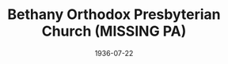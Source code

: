 ---
date: &id001 1936-07-22
end_date: null
location:
  address: Oxford
  city: MISSING
  state: PA
minister:
- end: 1943-01-01
  name: Peter DeRuiter
  start: 1936-07-22
  type: pastor
- end: 1950-01-01
  name: Henry Phillips
  start: 1943-01-01
  type: pastor
- end: 1972-01-01
  name: Robert Vining
  start: 1950-01-01
  type: pastor
- end: 1982-01-01
  name: Jonathan Peters
  start: 1974-01-01
  type: pastor
- end: 1988-01-01
  name: Peter Lillback
  start: 1983-01-01
  type: pastor
- end: 2003-01-01
  name: Clinton Foraker
  start: 1989-01-01
  type: pastor
- end: 2009-01-01
  name: Mark Holler
  start: 2004-01-01
  type: pastor
- end: 2014-06-22
  name: Mark D. Matthews
  start: 2011-01-01
  type: pastor
- end: 2003-01-01
  name: David Stevenson
  start: 2000-01-01
  type: Associate Pastor
ministers:
- Peter DeRuiter
- Henry Phillips
- Robert Vining
- Jonathan Peters
- Peter Lillback
- Clinton Foraker
- Mark Holler
- Mark D. Matthews
- David Stevenson
name: Bethany Orthodox Presbyterian Church
names: null
origination_date: *id001
raw_data: "PA Oxford\n\nBethany Orthodox Presbyterian Church  (July 22, 1936\u2013\
  June 22, 2014)\n(withdrew to the PCA, June 22, 2014)\nPastors: Peter DeRuiter, 1936\u2013\
  43\nHenry Phillips, 1943\u201350\nRobert Vining, 1950\u201372\nJonathan Peters,\
  \ 1974\u201382\nPeter Lillback, 1983\u201388\nClinton Foraker, 1989\u20132003\n\
  Mark Holler, 2004\u20139\nMark D. Matthews, 2011\u201314\nAssoc. Pastor: David Stevenson,\
  \ 2000\u20132003"
received_from: null
states:
- PA
status:
  active: false
  end_date: 2014-06-22
  reason: withdrawal
  received_from: null
  withdrawal_to: Presbyterian Church in America
title: Bethany Orthodox Presbyterian Church (MISSING PA)

---